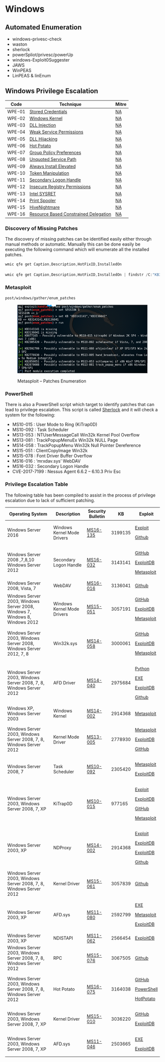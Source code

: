 # Windows

## Automated Enumeration

* windows-privesc-check
* waston
* sherlock
* powerSpliot/privesc/powerUp
* windows-Exploit0Suggester
* JAWS
* WinPEAS&#x20;
* LinPEAS & linEnum

## Windows Privilege Escalation

| Code   | Technique                                                                                                          | Mitre                           |
| ------ | ------------------------------------------------------------------------------------------------------------------ | ------------------------------- |
| WPE-01 | [Stored Credentials](https://pentestlab.blog/2017/04/19/stored-credentials/)                                       | [NA](https://attack.mitre.org/) |
| WPE-02 | [Windows Kernel](https://pentestlab.blog/2017/04/24/windows-kernel-exploits/)                                      | [NA](https://attack.mitre.org/) |
| WPE-03 | [DLL Injection](https://pentestlab.blog/2017/04/04/dll-injection/)                                                 | [NA](https://attack.mitre.org/) |
| WPE-04 | [Weak Service Permissions](https://pentestlab.blog/2017/03/30/weak-service-permissions/)                           | [NA](https://attack.mitre.org/) |
| WPE-05 | [DLL Hijacking](https://pentestlab.blog/2017/03/27/dll-hijacking/)                                                 | [NA](https://attack.mitre.org/) |
| WPE-06 | [Hot Potato](https://pentestlab.blog/2017/04/13/hot-potato/)                                                       | [NA](https://attack.mitre.org/) |
| WPE-07 | [Group Policy Preferences](https://pentestlab.blog/2017/03/20/group-policy-preferences/)                           | [NA](https://attack.mitre.org/) |
| WPE-08 | [Unquoted Service Path](https://pentestlab.blog/2017/03/09/unquoted-service-path/)                                 | [NA](https://attack.mitre.org/) |
| WPE-09 | [Always Install Elevated](https://pentestlab.blog/2017/02/28/always-install-elevated/)                             | [NA](https://attack.mitre.org/) |
| WPE-10 | [Token Manipulation](https://pentestlab.blog/2017/04/03/token-manipulation/)                                       | [NA](https://attack.mitre.org/) |
| WPE-11 | [Secondary Logon Handle](https://pentestlab.blog/2017/04/07/secondary-logon-handle/)                               | [NA](https://attack.mitre.org/) |
| WPE-12 | [Insecure Registry Permissions](https://pentestlab.blog/2017/03/31/insecure-registry-permissions/)                 | [NA](https://attack.mitre.org/) |
| WPE-13 | [Intel SYSRET](https://pentestlab.blog/2017/06/14/intel-sysret/)                                                   | [NA](https://attack.mitre.org/) |
| WPE-14 | [Print Spooler](https://pentestlab.blog/2021/08/02/universal-privilege-escalation-and-persistence-printer/)        | [NA](https://attack.mitre.org/) |
| WPE-15 | [HiveNightmare](https://pentestlab.blog/2021/08/16/hivenightmare/)                                                 | [NA](https://attack.mitre.org/) |
| WPE-16 | [Resource Based Constrained Delegation](https://pentestlab.blog/2021/10/18/resource-based-constrained-delegation/) | [NA](https://attack.mitre.org/) |

### Discovery of Missing Patches

The discovery of missing patches can be identified easily either through manual methods or automatic. Manually this can be done easily be executing the following command which will enumerate all the installed patches.

```powershell
wmic qfe get Caption,Description,HotFixID,InstalledOn
	
wmic qfe get Caption,Description,HotFixID,InstalledOn | findstr /C:"KB3136041" /C:"KB4018483"
```

### Metasploit

```bash
post/windows/gather/enum_patches
```

<figure><img src="../../.gitbook/assets/image (2).png" alt=""><figcaption><p>Metasploit – Patches Enumeration</p></figcaption></figure>

### PowerShell

There is also a PowerShell script which target to identify patches that can lead to privilege escalation. This script is called [Sherlock](https://github.com/rasta-mouse/Sherlock) and it will check a system for the following:

* MS10-015 : User Mode to Ring (KiTrap0D)
* MS10-092 : Task Scheduler
* MS13-053 : NTUserMessageCall Win32k Kernel Pool Overflow
* MS13-081 : TrackPopupMenuEx Win32k NULL Page
* MS14-058 : TrackPopupMenu Win32k Null Pointer Dereference
* MS15-051 : ClientCopyImage Win32k
* MS15-078 : Font Driver Buffer Overflow
* MS16-016 : ‘mrxdav.sys’ WebDAV
* MS16-032 : Secondary Logon Handle
* CVE-2017-7199 : Nessus Agent 6.6.2 – 6.10.3 Priv Esc

### Privilege Escalation Table

The following table has been compiled to assist in the process of privilege escalation due to lack of sufficient patching.

| Operating System                                                             | Description                 | Security Bulletin                                                              | KB      | Exploit                                                                                                                                                                                                                                                                                                                                                                                 |
| ---------------------------------------------------------------------------- | --------------------------- | ------------------------------------------------------------------------------ | ------- | --------------------------------------------------------------------------------------------------------------------------------------------------------------------------------------------------------------------------------------------------------------------------------------------------------------------------------------------------------------------------------------- |
| Windows Server 2016                                                          | Windows Kernel Mode Drivers | [MS16-135](https://technet.microsoft.com/en-us/library/security/ms16-135.aspx) | 3199135 | <p><a href="https://github.com/mwrlabs/CVE-2016-7255">Exploit</a></p><p><a href="https://github.com/FuzzySecurity/PSKernel-Primitives/blob/master/Sample-Exploits/MS16-135/MS16-135.ps1">Github</a></p>                                                                                                                                                                                 |
| Windows Server 2008 ,7,8,10 Windows Server 2012                              | Secondary Logon Handle      | [MS16-032](https://technet.microsoft.com/en-us/library/security/ms16-032.aspx) | 3143141 | <p> <a href="https://github.com/khr0x40sh/ms16-032">GitHub</a></p><p><a href="https://www.exploit-db.com/exploits/39719/">ExploitDB</a></p><p><a href="https://www.rapid7.com/db/modules/exploit/windows/local/ms16_032_secondary_logon_handle_privesc">Metasploit</a></p>                                                                                                              |
| Windows Server 2008, Vista, 7                                                | WebDAV                      | [MS16-016](https://technet.microsoft.com/en-us/library/security/ms16-016.aspx) | 3136041 | [Github](https://github.com/koczkatamas/CVE-2016-0051)                                                                                                                                                                                                                                                                                                                                  |
| Windows Server 2003, Windows Server 2008, Windows 7, Windows 8, Windows 2012 | Windows Kernel Mode Drivers | [MS15-051](https://technet.microsoft.com/en-us/library/security/ms15-051.aspx) | 3057191 | <p><a href="https://github.com/hfiref0x/CVE-2015-1701/raw/master/Compiled/Taihou32.exe">GitHub</a></p><p><a href="https://github.com/offensive-security/exploit-database-bin-sploits/raw/master/sploits/37049-32.exe">ExploitDB</a></p><p><a href="https://www.rapid7.com/db/modules/exploit/windows/local/ms15_051_client_copy_image">Metasploit</a></p>                               |
| Windows Server 2003, Windows Server 2008, Windows Server 2012, 7, 8          | Win32k.sys                  | [MS14-058](https://technet.microsoft.com/en-us/library/security/ms14-058.aspx) | 3000061 | <p><a href="https://github.com/sam-b/CVE-2014-4113">GitHub</a></p><p><a href="https://github.com/offensive-security/exploit-database-bin-sploits/raw/master/sploits/39666.zip">ExploitDB</a></p><p><a href="https://www.rapid7.com/db/modules/exploit/windows/local/ms14_058_track_popup_menu">Metasploit</a></p>                                                                       |
| Windows Server 2003, Windows Server 2008, 7, 8, Windows Server 2012          | AFD Driver                  | [MS14-040](https://technet.microsoft.com/en-us/library/security/ms14-040.aspx) | 2975684 | <p><a href="http://bhafsec.com/files/windows/MS14-40-x32.py">Python</a></p><p><a href="http://bhafsec.com/files/windows/MS14-40-x32.exe">EXE</a></p><p><a href="https://www.exploit-db.com/exploits/39446/">ExploitDB</a></p><p><a href="https://github.com/JeremyFetiveau/Exploits/blob/master/MS14-040.cpp">Github</a></p>                                                            |
| Windows XP, Windows Server 2003                                              | Windows Kernel              | [MS14-002](https://technet.microsoft.com/en-us/library/security/ms14-002.aspx) | 2914368 | [Metasploit](https://www.rapid7.com/db/modules/exploit/windows/local/ms\_ndproxy)                                                                                                                                                                                                                                                                                                       |
| Windows Server 2003, Windows Server 2008, 7, 8, Windows Server 2012          | Kernel Mode Driver          | [MS13-005](https://technet.microsoft.com/en-us/library/security/ms13-005.aspx) | 2778930 | <p><a href="https://www.rapid7.com/db/modules/exploit/windows/local/ms13_005_hwnd_broadcast">Metasploit</a></p><p><a href="https://www.exploit-db.com/exploits/24485/">ExploitDB</a></p><p><a href="https://github.com/0vercl0k/stuffz/blob/master/ms13-005-funz-poc.cpp">GitHub</a></p>                                                                                                |
| Windows Server 2008, 7                                                       | Task Scheduler              | [MS10-092](https://technet.microsoft.com/en-us/library/security/ms10-092.aspx) | 2305420 | <p><a href="https://www.rapid7.com/db/modules/exploit/windows/local/ms10_092_schelevator">Metasploit</a></p><p><a href="https://www.exploit-db.com/exploits/15589/">ExploitDB</a></p>                                                                                                                                                                                                   |
| Windows Server 2003, Windows Server 2008, 7, XP                              |  KiTrap0D                   | [MS10-015](https://technet.microsoft.com/en-us/library/security/ms10-015.aspx) | 977165  | <p><a href="http://bhafsec.com/files/windows/KiTrap0d.zip">Exploit</a></p><p><a href="https://www.exploit-db.com/exploits/11199/">ExploitDB</a></p><p><a href="https://github.com/offensive-security/exploit-database-bin-sploits/raw/master/sploits/11199.zip">GitHub</a></p><p><a href="https://www.rapid7.com/db/modules/exploit/windows/local/ms10_015_kitrap0d">Metasploit</a></p> |
| Windows Server 2003, XP                                                      | NDProxy                     | [MS14-002](https://technet.microsoft.com/en-us/library/security/ms14-002.aspx) | 2914368 | <p><a href="http://bhafsec.com/files/windows/MS14-002.exe">Exploit</a></p><p><a href="https://www.exploit-db.com/exploits/30014/">ExploitDB</a></p><p><a href="https://www.exploit-db.com/exploits/37732/">ExploitDB</a></p><p><a href="https://github.com/dev-zzo/exploits-nt-privesc/blob/master/MS14-002/MS14-002.c">Github</a></p>                                                  |
| Windows Server 2003, Windows Server 2008, 7, 8, Windows Server 2012          | Kernel Driver               | [MS15-061](https://technet.microsoft.com/en-us/library/security/ms15-061.aspx) | 3057839 | [Github](https://github.com/Rootkitsmm/MS15-061)                                                                                                                                                                                                                                                                                                                                        |
| Windows Server 2003, XP                                                      | AFD.sys                     | [MS11-080](https://technet.microsoft.com/en-us/library/security/ms11-080.aspx) | 2592799 | <p><a href="http://bhafsec.com/files/windows/ms110-080.exe">EXE</a></p><p><a href="https://www.rapid7.com/db/modules/exploit/windows/local/ms11_080_afdjoinleaf">Metasploit</a></p><p><a href="https://www.exploit-db.com/exploits/18176/">ExploitDB</a></p>                                                                                                                            |
| Windows Server 2003, XP                                                      | NDISTAPI                    | [MS11-062](https://technet.microsoft.com/en-us/library/security/ms11-062.aspx) | 2566454 | [ExploitDB](https://www.exploit-db.com/exploits/40627/)                                                                                                                                                                                                                                                                                                                                 |
| Windows Server 2003, Windows Server 2008, 7, 8, Windows Server 2012          | RPC                         | [MS15-076](https://technet.microsoft.com/en-us/library/security/ms15-076.aspx) | 3067505 | [Github](https://github.com/monoxgas/Trebuchet)                                                                                                                                                                                                                                                                                                                                         |
| Windows Server 2003, Windows Server 2008, 7, 8, Windows Server 2012          | Hot Potato                  | [MS16-075](https://technet.microsoft.com/en-us/library/security/ms16-075.aspx) | 3164038 | <p><a href="https://github.com/foxglovesec/RottenPotato">GitHub</a></p><p><a href="https://github.com/Kevin-Robertson/Tater">PowerShell</a></p><p><a href="https://github.com/foxglovesec/Potato">HotPotato</a></p>                                                                                                                                                                     |
| Windows Server 2003, Windows Server 2008, 7, XP                              | Kernel Driver               | [MS15-010](https://technet.microsoft.com/en-us/library/security/ms15-010.aspx) | 3036220 | <p><a href="https://github.com/offensive-security/exploit-database-bin-sploits/raw/master/sploits/39035.zip">GitHub</a></p><p><a href="https://www.exploit-db.com/exploits/37098/">ExploitDB</a></p>                                                                                                                                                                                    |
| Windows Server 2003, Windows Server 2008, 7, XP                              | AFD.sys                     | [MS11-046](https://technet.microsoft.com/en-us/library/security/ms11-046.aspx) | 2503665 | <p><a href="http://bhafsec.com/files/windows/ms11-046.exe">EXE</a></p><p><a href="https://www.exploit-db.com/exploits/40564/">ExploitDB</a></p>                                                                                                                                                                                                                                         |
